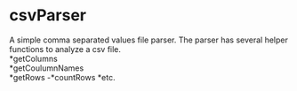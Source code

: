 # csvParser

A simple comma separated values file parser.
The parser has several helper functions to analyze a csv file.                                                                              
*getColumns   
*getCoulumnNames                                                                                                                         
*getRows                                                                                                                                  -*countRows
*etc.
